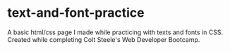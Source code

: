 # text-and-font-practice
A basic html/css page I made while practicing with texts and fonts in CSS. Created while completing Colt Steele's Web Developer Bootcamp.
